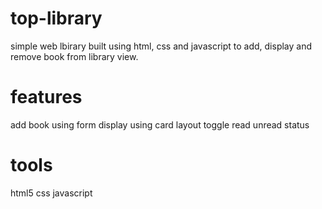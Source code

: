 # top-library

simple web lbirary built using html, css and javascript to add, display and remove book from library view.

# features

add book using form
display using card layout
toggle read unread status

# tools

html5
css
javascript
